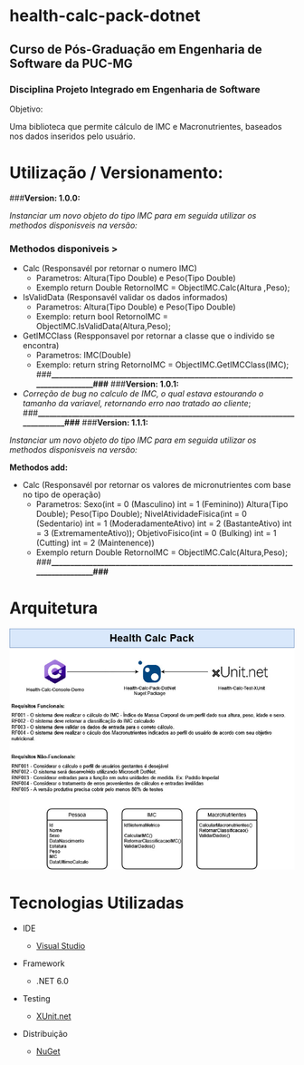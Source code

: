 # health-calc-pack-dotnet
## Curso de Pós-Graduação em Engenharia de Software da PUC-MG

### Disciplina Projeto Integrado em Engenharia de Software

Objetivo: 

Uma biblioteca que permite cálculo de IMC e Macronutrientes, baseados nos dados inseridos pelo usuário.

# Utilização / Versionamento:

###**Version: 1.0.0:**
 
 *Instanciar um novo objeto do tipo IMC para em seguida utilizar os methodos disponisveis na versão:* 

### Methodos disponiveis > 
- Calc (Responsavél por retornar o numero IMC)
  - Parametros: Altura(Tipo Double) e Peso(Tipo Double)
  - Exemplo return Double RetornoIMC = ObjectIMC.Calc(Altura ,Peso);
- IsValidData (Responsavél validar os dados informados)
  - Parametros: Altura(Tipo Double) e Peso(Tipo Double)
  - Exemplo: return bool RetornoIMC = ObjectIMC.IsValidData(Altura,Peso);
- GetIMCClass (Respponsavel por retornar a classe que o individo se encontra)
  - Parametros: IMC(Double)
  - Exemplo: return string RetornoIMC = ObjectIMC.GetIMCClass(IMC);
###**_______________________________________________________________________________###**
###**Version: 1.0.1:**
- *Correção de bug no calculo de IMC, o qual estava estourando o tamanho da variavel, retornando erro nao  tratado ao cliente*;
###**_______________________________________________________________________________###**
###**Version: 1.1.1:** 
 
 *Instanciar um novo objeto do tipo IMC para em seguida utilizar os methodos disponisveis na versão:* 

**Methodos add:**
- Calc (Responsavél por retornar os valores de micronutrientes com base no tipo de operação)
  - Parametros: 
    Sexo(int = 0 (Masculino) int = 1 (Feminino))
    Altura(Tipo Double);
    Peso(Tipo Double);
    NivelAtividadeFisica(int = 0 (Sedentario) 
                         int = 1 (ModeradamenteAtivo)
                         int = 2 (BastanteAtivo)
                         int = 3 (ExtremamenteAtivo));
    ObjetivoFisico(int = 0 (Bulking) 
                   int = 1 (Cutting)
                   int = 2 (Maintenence))
  - Exemplo return Double RetornoIMC = ObjectIMC.Calc(Altura,Peso);
###**_______________________________________________________________________________###**
# Arquitetura

<img src='nutrition-calc-diagram.jpg' alt='Diagrama'>

# Tecnologias Utilizadas

- IDE

  - [Visual Studio](https://visualstudio.microsoft.com/pt-br/downloads/)

- Framework

  - .NET 6.0

- Testing

  - [XUnit.net](https://xunit.net/)

- Distribuição

  - [NuGet](https://www.nuget.org/)